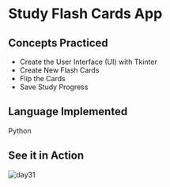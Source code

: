 # Study Flash Cards App
## Concepts Practiced
- Create the User Interface (UI) with Tkinter
- Create New Flash Cards
- Flip the Cards
- Save Study Progress

## Language Implemented
Python

## See it in Action
![day31](https://user-images.githubusercontent.com/98851253/155853766-a18ac6ef-7787-443a-86d6-8c17b9c3d484.gif)
